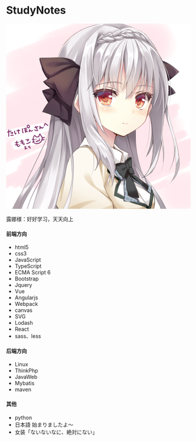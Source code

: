 <!--
 * @Author: WeiHong Ran
 * @Date: 2019-07-05 00:06:49
 * @LastEditors: WeiHong Ran
 * @LastEditTime: 2019-08-25 11:28:47
 * @Description: Nothing
 -->
# StudyNotes

<link rel="stylesheet" href="./img/readme.css">

<img src="./img/luna.png" class="head-img">

<p class="head-msg">露娜様：好好学习，天天向上</p>

#### 前端方向

- html5
- css3
- JavaScript
- TypeScript
- ECMA Script 6
- Bootstrap
- Jquery
- Vue
- Angularjs
- Webpack
- canvas
- SVG
- Lodash
- React
- sass、less

#### 后端方向

- Linux
- ThinkPhp
- JavaWeb
- Mybatis
- maven

#### 其他

- python
- 日本語 始まりましたよ～
- 女装「ないないなに、絶対にない」
